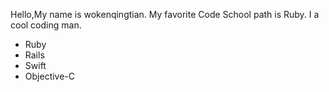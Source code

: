 Hello,My name is wokenqingtian.
My favorite Code School path is Ruby.
I a cool coding man.

* Ruby
* Rails
* Swift
* Objective-C